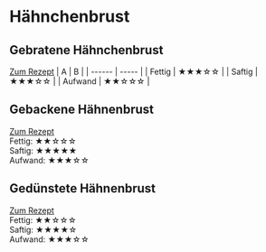 # Hähnchenbrust

## Gebratene Hähnchenbrust
[Zum Rezept](Gebratene_Haehnchenbrust.md)
| A | B |
| ------ | ----- |
| Fettig | ★★★☆☆ |
| Saftig | ★★★☆☆ |
| Aufwand | ★★☆☆☆ |

## Gebackene Hähnenbrust
[Zum Rezept](Gebackene_Haehnchenbrust.md)\
Fettig:  ★★☆☆☆\
Saftig:  ★★★★★\
Aufwand: ★★★☆☆

## Gedünstete Hähnenbrust
[Zum Rezept](Geduenstete_Haehnchenbrust.md)\
Fettig:  ★★☆☆☆\
Saftig:  ★★★★☆\
Aufwand: ★★★☆☆


